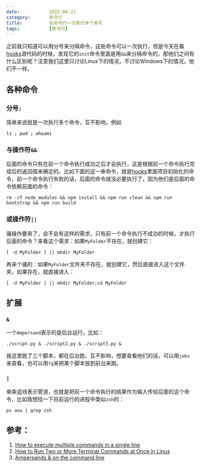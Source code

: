 ```yaml
---
date:           2021-08-21
category:       命令行
title:          在命令行一次执行多个命令
tags:           [命令行]
---
```

之前我只知道可以用分号来分隔命令，这些命令可以一次执行，但是今天在看[hooks](https://github.com/alibaba/hooks)源代码的时候，发现它的`init`命令里面是用`&&`来分隔命令的，那他们之间有什么区别呢？注意我们这里只讨论Linux下的情况，不讨论Windows下的情况，他们不一样。
<!--more-->

## 各种命令
### 分号`;`
简单来说就是一次执行多个命令，互不影响，例如
```shell
ls ; pwd ; whoami
```

### 与操作符`&&`
后面的命令只有在前一个命令执行成功之后才会执行，这是根据前一个命令执行完成后的返回值来确定的。比如下面的这一串命令，就是[hooks](https://github.com/alibaba/hooks)里面项目初始化的命令，前一个命令执行失败的话，后面的命令就没必要执行了，因为他们是后面的命令依赖前面的命令：
```shell
rm -rf node_modules && npm install && npm run clean && npm run bootstrap && npm run build
```

### 或操作符`||`
骚操作要来了，会不会有这样的需求，只有前一个命令执行不成功的时候，才执行后面的命令？来看这个需求：如果`MyFolder`不存在，就创建它：
```shell
[ -d MyFolder ] || mkdir MyFolder
```
再来个骚的：如果`MyFolder`文件夹不存在，就创建它，然后直接进入这个文件夹，如果存在，就直接进入：
```shell
[ -d MyFolder ] || mkdir MyFolder;cd MyFolder
```

## 扩展
### `&`
一个`Ampersand`表示的是后台运行，比如：
```shell
./script.py & ./script2.py & ./script3.py & 
```
我这里跑了三个脚本，都在后台跑，互不影响，想要查看他们的话，可以用`jobs`来查看，也可以用`fg`来把某个脚本放到前台来跑。

### `|`
单条竖线表示管道，也就是把前一个命令执行的结果作为输入传给后面的这个命令，比如我想找一下目前运行的进程中类似`zsh`的：
```shell
ps axu | grep zsh
```

## 参考：
1. [How to execute multiple commands in a single line](https://stackoverflow.com/a/13719223/1548523)
1. [How to Run Two or More Terminal Commands at Once in Linux](https://www.howtogeek.com/269509/how-to-run-two-or-more-terminal-commands-at-once-in-linux/)
1. [Ampersands & on the command line](https://bashitout.com/2013/05/18/Ampersands-on-the-command-line.html)
